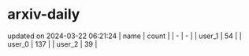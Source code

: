 # arxiv-daily
updated on 2024-03-22 06:21:24
| name | count |
| - | - |
| user_1 | 54 |
| user_0 | 137 |
| user_2 | 39 |
